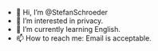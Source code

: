 - 👋 Hi, I’m @StefanSchroeder
- 👀 I’m interested in privacy.
- 🌱 I’m currently learning English.
- 📫 How to reach me: Email is acceptable.

<!---
StefanSchroeder/StefanSchroeder is a ✨ special ✨ repository because its `README.md` (this file) appears on your GitHub profile.
You can click the Preview link to take a look at your changes.
--->
